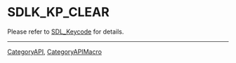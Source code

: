 # SDLK_KP_CLEAR

Please refer to [SDL_Keycode](SDL_Keycode) for details.

----
[CategoryAPI](CategoryAPI), [CategoryAPIMacro](CategoryAPIMacro)

